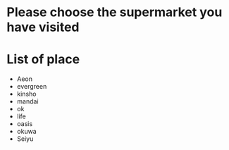 # Please choose the supermarket you have visited

# List of place
- Aeon
- evergreen
- kinsho
- mandai
- ok
- life
- oasis
- okuwa
- Seiyu
